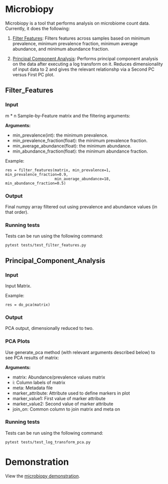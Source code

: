 # Microbiopy

Microbiopy is a tool that performs analysis on microbiome count data. Currently, it does the following:

1. [Filter Features](#Filter_Features): Filters features across samples based on minimum prevalence, minimum prevalence fraction, minimum average abundance, and minimum abundance fraction.

2. [Principal Component Analysis](#Principal_Component_Analysis): Performs principal component analysis on the data after executing a log transform on it. Reduces dimensionality of input data to 2 and gives the relevant relationshp via a Second PC versus First PC plot.

## Filter_Features
### Input

m * n Sample-by-Feature matrix and the filtering arguments:

**Arguments:**
- min_prevalence(int): the minimum prevalence.
- min_prevalence_fraction(float): the minimum prevalence fraction.
- min_average_abundance(float): the minimum abundance.
- min_abundance_fraction(float): the minimum abundance fraction.


Example:

```
res = filter_features(matrix, min_prevalence=1, min_prevalence_fraction=0.9,
                      min_average_abundance=18, min_abundance_fraction=0.5)
```


### Output

Final numpy array filtered out using prevalence and abundance values (in that order).

### Running tests

Tests can be run using the following command:

```
pytest tests/test_filter_features.py
```


## Principal_Component_Analysis
### Input

Input Matrix.

Example:

```
res = do_pca(matrix)
```

### Output

PCA output, dimensionally reduced to two. 


### PCA Plots

Use generate_pca method (with relevant arguments described below) to see PCA results of matrix:

**Arguments:**
- matrix: Abundance/prevalence values matrix
- i: Column labels of matrix
- meta: Metadata file
- marker_attribute: Attribute used to define markers in plot
- marker_value1: First value of marker attribute
- marker_value2: Second value of marker attribute
- join_on: Common column to join matrix and meta on

### Running tests

Tests can be run using the following command:

```
pytest tests/test_log_transform_pca.py
```

# Demonstration

View the [microbiopy demonstration](https://github.com/BigDataBiology/microbiopy_demo).
